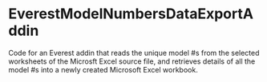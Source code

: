 EverestModelNumbersDataExportAddin
==================================

Code for an Everest addin that reads the unique model #s from the selected worksheets of the Microsft Excel source file, and retrieves details of all the model #s into a newly created Microsoft Excel workbook.
